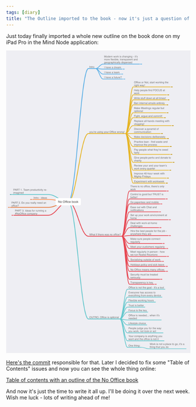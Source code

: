 ```yaml
---
tags: [diary]
title: "The Outline imported to the book - now it's just a question of writing it!"
---
```


Just today finally imported a whole new outline on the book done on my iPad Pro in the Mind Node application:

![No Office book outline](/img/Outline.png)

<!--More-->

[Here's the commit](https://github.com/Nozbe/NoOffice.org/commit/621f07fa537ef3aedabd5a2f8cfd8380e6eecd95) responsible for that. Later I decided to fix some "Table of Contents" issues and now you can see the whole thing online:

[Table of contents with an outline of the No Office book](/book/)

And now it's just the time to write it all up. I'll be doing it over the next week. Wish me luck - lots of writing ahead of me!